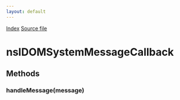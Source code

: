 ```yaml
---
layout: default
---
```

<div id='links'><a href="../index.html">Index</a>
<a href="http://dxr.mozilla.org/mozilla-central/source/dom/messages/interfaces/nsIDOMNavigatorSystemMessages.idl">Source file</a>
</div>

# nsIDOMSystemMessageCallback #

## Methods ##

### handleMessage(message) ###
